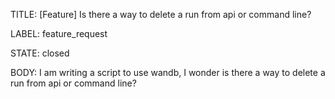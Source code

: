 TITLE:
[Feature] Is there a way to delete a run from api or command line?

LABEL:
feature_request

STATE:
closed

BODY:
I am writing a script to use wandb, I wonder is there a way to delete a run from api or command line?


